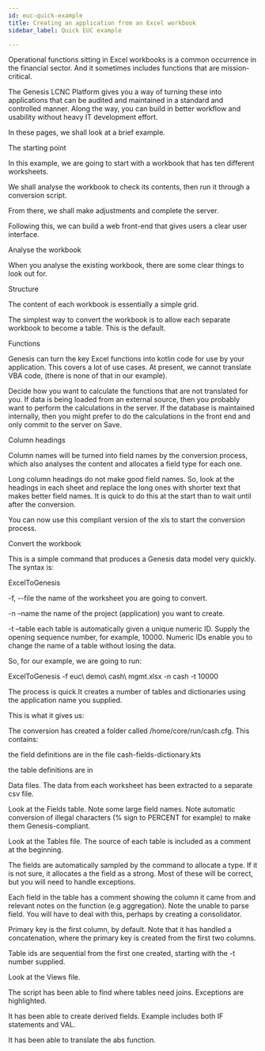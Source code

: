 ```yaml
---
id: euc-quick-example
title: Creating an application from an Excel workbook
sidebar_label: Quick EUC example

---
```

Operational functions sitting in Excel workbooks is a common occurrence in the financial sector. And it sometimes includes functions that are mission-critical.

The Genesis LCNC Platform gives you a way of turning these into applications that can be audited and maintained in a standard and controlled manner. Along the way, you can build in better workflow and usability without heavy IT development effort.

In these pages, we shall look at a brief example.

The starting point

In this example, we are going to start with a workbook that has ten different worksheets.

We shall analyse the workbook to check its contents, then run it through a conversion script.

From there, we shall make adjustments and complete the server.

Following this, we can build a web front-end that gives users a clear user interface.

Analyse the workbook

When you analyse the existing workbook, there are some clear things to look out for.

Structure

The content of each workbook is essentially a simple grid.

The simplest way to convert the workbook is to allow each separate workbook to become a table. This is the default.

Functions

Genesis can turn the key Excel functions into kotlin code for use by your application. This covers a lot of use cases. At present, we cannot translate VBA code, (there is none of that in our example).

Decide how you want to calculate the functions that are not translated for you. If data is being loaded from an external source, then you probably want to perform the calculations in the server. If the database is maintained internally, then you might prefer to do the calculations in the front end and only commit to the server on Save.

Column headings

Column names will be turned into field names by the conversion process, which also analyses the content and allocates a field type for each one.

Long column headings do not make good field names. So, look at the headings in each sheet and replace the long ones with shorter text that makes better field names. It is quick to do this at the start than to wait until after the conversion.

You can now use this compliant version of the xls to start the conversion process.

Convert the workbook

This is a simple command that produces a Genesis data model very quickly. The syntax is:

ExcelToGenesis

\-f, --file	the name of the worksheet you are going to convert.

\-n –name the name of the project (application) you want to create.

\-t –table	each table is automatically given a unique numeric ID. Supply the opening sequence number, for example, 10000. Numeric IDs enable you to change the name of a table without losing the data.

So, for our example, we are going to run:

ExcelToGenesis -f euc\\ demo\\ cash\\ mgmt.xlsx -n cash -t 10000

The process is quick.It creates a number of tables and dictionaries using the application name you supplied.

This is what it gives us:

The conversion has created a folder called /home/core/run/cash.cfg. This contains:

the field definitions are in the file cash-fields-dictionary.kts

the table definitions are in

Data files. The data from each worksheet has been extracted to a separate csv file.

Look at the Fields table. Note some large field names. Note automatic conversion of illegal characters (% sign to PERCENT for example) to make them Genesis-compliant.

Look at the Tables file. The source of each table is included as a comment at the beginning.

The fields are automatically sampled by the command to allocate a type. If it is not sure, it allocates a the field as a strong. Most of these will be correct, but you will need to handle exceptions.

Each field in the table has a comment showing the column it came from and relevant notes on the function (e.g aggregation). Note the unable to parse field. You will have to deal with this, perhaps by creating a consolidator.

Primary key is the first column, by default. Note that it has handled a concatenation, where the primary key is created from the first two columns.

Table ids are sequential from the first one created, starting with the -t number supplied.

Look at the Views file.

The script has been able to find where tables need joins. Exceptions are highlighted.

It has been able to create derived fields. Example includes both IF statements and VAL.

It has been able to translate the abs function.